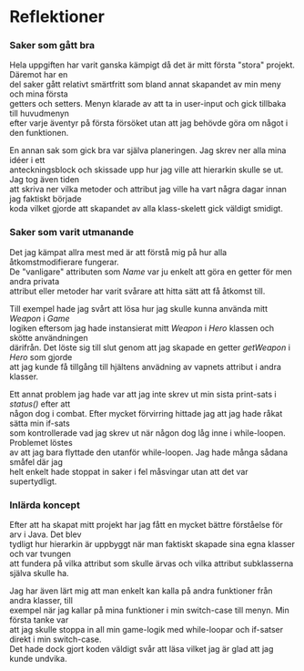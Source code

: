 # Reflektioner

### Saker som gått bra
Hela uppgiften har varit ganska kämpigt då det är mitt första "stora" projekt. Däremot har en
<br>del saker gått relativt smärtfritt som bland annat skapandet av min meny och mina första
<br>getters och setters. Menyn klarade av att ta in user-input och gick tillbaka till huvudmenyn
<br>efter varje äventyr på första försöket utan att jag behövde göra om något i den funktionen.

En annan sak som gick bra var själva planeringen. Jag skrev ner alla mina idéer i ett
<br>anteckningsblock och skissade upp hur jag ville att hierarkin skulle se ut. Jag tog även tiden
<br>att skriva ner vilka metoder och attribut jag ville ha vart några dagar innan jag faktiskt började
<br>koda vilket gjorde att skapandet av alla klass-skelett gick väldigt smidigt.

### Saker som varit utmanande
Det jag kämpat allra mest med är att förstå mig på hur alla åtkomstmodifierare fungerar.
<br>De "vanligare" attributen som *Name* var ju enkelt att göra en getter för men andra privata
<br>attribut eller metoder har varit svårare att hitta sätt att få åtkomst till.

Till exempel hade jag svårt att lösa hur jag skulle kunna använda mitt *Weapon* i *Game*
<br>logiken eftersom jag hade instansierat mitt *Weapon* i *Hero* klassen och skötte användningen 
<br>därifrån. Det löste sig till slut genom att jag skapade en getter *getWeapon* i *Hero* som gjorde 
<br>att jag kunde få tillgång till hjältens anvädning av vapnets attribut i andra klasser.

Ett annat problem jag hade var att jag inte skrev ut min sista print-sats i *status()* efter att
<br>någon dog i combat. Efter mycket förvirring hittade jag att jag hade råkat sätta min if-sats
<br>som kontrollerade vad jag skrev ut när någon dog låg inne i while-loopen. Problemet löstes
<br>av att jag bara flyttade den utanför while-loopen. Jag hade många sådana småfel där jag
<br>helt enkelt hade stoppat in saker i fel måsvingar utan att det var supertydligt.

### Inlärda koncept
Efter att ha skapat mitt projekt har jag fått en mycket bättre förståelse för arv i Java. Det blev
<br>tydligt hur hierarkin är uppbyggt när man faktiskt skapade sina egna klasser och var tvungen
<br>att fundera på vilka attribut som skulle ärvas och vilka attribut subklasserna själva skulle ha.

Jag har även lärt mig att man enkelt kan kalla på andra funktioner från andra klasser, till
<br>exempel när jag kallar på mina funktioner i min switch-case till menyn. Min första tanke var
<br>att jag skulle stoppa in all min game-logik med while-loopar och if-satser direkt i min switch-case.
<br>Det hade dock gjort koden väldigt svår att läsa vilket jag är glad att jag kunde undvika.